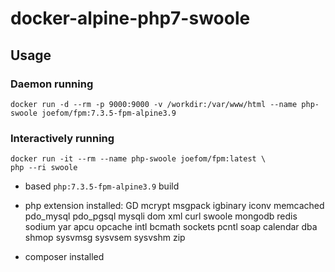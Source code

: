 # docker-alpine-php7-swoole

## Usage


### Daemon running

```
docker run -d --rm -p 9000:9000 -v /workdir:/var/www/html --name php-swoole joefom/fpm:7.3.5-fpm-alpine3.9
```

### Interactively running

```
docker run -it --rm --name php-swoole joefom/fpm:latest \
php --ri swoole
```

- based ``` php:7.3.5-fpm-alpine3.9 ``` build

- php extension installed: GD mcrypt msgpack igbinary iconv memcached pdo_mysql pdo_pgsql mysqli dom xml curl swoole mongodb redis sodium yar apcu opcache intl bcmath sockets pcntl soap calendar dba shmop sysvmsg sysvsem sysvshm zip

- composer installed